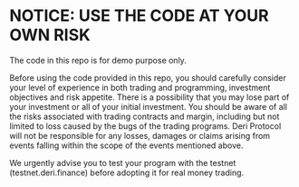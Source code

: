 # NOTICE: USE THE CODE AT YOUR OWN RISK

The code in this repo is for demo purpose only. 

Before using the code provided in this repo, you should carefully consider your level of experience in both trading and programming, investment objectives and risk appetite. There is a possibility that you may lose part of your investment or all of your initial investment. You should be aware of all the risks associated with trading contracts and margin, including but not limited to loss caused by the bugs of the trading programs. Deri Protocol will not be responsible for any losses, damages or claims arising from events falling within the scope of the events mentioned above. 

We urgently advise you to test your program with the testnet (testnet.deri.finance) before adopting it for real money trading.
